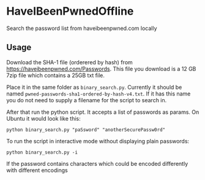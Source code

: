 # HaveIBeenPwnedOffline
Search the password list from haveibeenpwned.com locally

## Usage

Download the SHA-1 file (orderered by hash) 
from https://haveibeenpwned.com/Passwords. 
This file you download is a 12 GB 7zip file which 
contains a 25GB txt file.

Place it in the same folder as `binary_search.py`. 
Currently it should be named 
`pwned-passwords-sha1-ordered-by-hash-v4.txt`. If it has this 
name you do not need to supply a filename for the script to
search in.

After that run the python script. It accepts a list of passwords
as params. On Ubuntu it would look like this:

```shell
python binary_search.py "paSsword" "anotherSecurePassw0rd"
```

To run the script in interactive mode without displaying plain passwords:

```shell
python binary_search.py -i
```

If the password contains characters which could be encoded 
differently with different encodings 
